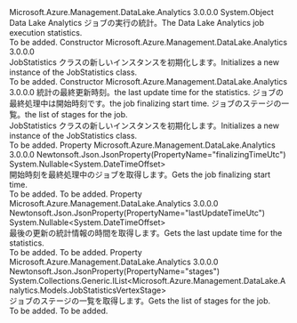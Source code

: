<Type Name="JobStatistics" FullName="Microsoft.Azure.Management.DataLake.Analytics.Models.JobStatistics">
  <TypeSignature Language="C#" Value="public class JobStatistics" />
  <TypeSignature Language="ILAsm" Value=".class public auto ansi beforefieldinit JobStatistics extends System.Object" />
  <TypeSignature Language="DocId" Value="T:Microsoft.Azure.Management.DataLake.Analytics.Models.JobStatistics" />
  <TypeSignature Language="VB.NET" Value="Public Class JobStatistics" />
  <TypeSignature Language="F#" Value="type JobStatistics = class" />
  <AssemblyInfo>
    <AssemblyName>Microsoft.Azure.Management.DataLake.Analytics</AssemblyName>
    <AssemblyVersion>3.0.0.0</AssemblyVersion>
  </AssemblyInfo>
  <Base>
    <BaseTypeName>System.Object</BaseTypeName>
  </Base>
  <Interfaces />
  <Docs>
    <summary>
            <span data-ttu-id="58286-101">Data Lake Analytics ジョブの実行の統計。</span><span class="sxs-lookup"><span data-stu-id="58286-101">The Data Lake Analytics job execution statistics.</span></span>
            </summary>
    <remarks>To be added.</remarks>
  </Docs>
  <Members>
    <Member MemberName=".ctor">
      <MemberSignature Language="C#" Value="public JobStatistics ();" />
      <MemberSignature Language="ILAsm" Value=".method public hidebysig specialname rtspecialname instance void .ctor() cil managed" />
      <MemberSignature Language="DocId" Value="M:Microsoft.Azure.Management.DataLake.Analytics.Models.JobStatistics.#ctor" />
      <MemberSignature Language="VB.NET" Value="Public Sub New ()" />
      <MemberType>Constructor</MemberType>
      <AssemblyInfo>
        <AssemblyName>Microsoft.Azure.Management.DataLake.Analytics</AssemblyName>
        <AssemblyVersion>3.0.0.0</AssemblyVersion>
      </AssemblyInfo>
      <Parameters />
      <Docs>
        <summary>
            <span data-ttu-id="58286-102">JobStatistics クラスの新しいインスタンスを初期化します。</span><span class="sxs-lookup"><span data-stu-id="58286-102">Initializes a new instance of the JobStatistics class.</span></span>
            </summary>
        <remarks>To be added.</remarks>
      </Docs>
    </Member>
    <Member MemberName=".ctor">
      <MemberSignature Language="C#" Value="public JobStatistics (Nullable&lt;DateTimeOffset&gt; lastUpdateTimeUtc = null, Nullable&lt;DateTimeOffset&gt; finalizingTimeUtc = null, System.Collections.Generic.IList&lt;Microsoft.Azure.Management.DataLake.Analytics.Models.JobStatisticsVertexStage&gt; stages = null);" />
      <MemberSignature Language="ILAsm" Value=".method public hidebysig specialname rtspecialname instance void .ctor(valuetype System.Nullable`1&lt;valuetype System.DateTimeOffset&gt; lastUpdateTimeUtc, valuetype System.Nullable`1&lt;valuetype System.DateTimeOffset&gt; finalizingTimeUtc, class System.Collections.Generic.IList`1&lt;class Microsoft.Azure.Management.DataLake.Analytics.Models.JobStatisticsVertexStage&gt; stages) cil managed" />
      <MemberSignature Language="DocId" Value="M:Microsoft.Azure.Management.DataLake.Analytics.Models.JobStatistics.#ctor(System.Nullable{System.DateTimeOffset},System.Nullable{System.DateTimeOffset},System.Collections.Generic.IList{Microsoft.Azure.Management.DataLake.Analytics.Models.JobStatisticsVertexStage})" />
      <MemberSignature Language="VB.NET" Value="Public Sub New (Optional lastUpdateTimeUtc As Nullable(Of DateTimeOffset) = null, Optional finalizingTimeUtc As Nullable(Of DateTimeOffset) = null, Optional stages As IList(Of JobStatisticsVertexStage) = null)" />
      <MemberSignature Language="F#" Value="new Microsoft.Azure.Management.DataLake.Analytics.Models.JobStatistics : Nullable&lt;DateTimeOffset&gt; * Nullable&lt;DateTimeOffset&gt; * System.Collections.Generic.IList&lt;Microsoft.Azure.Management.DataLake.Analytics.Models.JobStatisticsVertexStage&gt; -&gt; Microsoft.Azure.Management.DataLake.Analytics.Models.JobStatistics" Usage="new Microsoft.Azure.Management.DataLake.Analytics.Models.JobStatistics (lastUpdateTimeUtc, finalizingTimeUtc, stages)" />
      <MemberType>Constructor</MemberType>
      <AssemblyInfo>
        <AssemblyName>Microsoft.Azure.Management.DataLake.Analytics</AssemblyName>
        <AssemblyVersion>3.0.0.0</AssemblyVersion>
      </AssemblyInfo>
      <Parameters>
        <Parameter Name="lastUpdateTimeUtc" Type="System.Nullable&lt;System.DateTimeOffset&gt;" />
        <Parameter Name="finalizingTimeUtc" Type="System.Nullable&lt;System.DateTimeOffset&gt;" />
        <Parameter Name="stages" Type="System.Collections.Generic.IList&lt;Microsoft.Azure.Management.DataLake.Analytics.Models.JobStatisticsVertexStage&gt;" />
      </Parameters>
      <Docs>
        <param name="lastUpdateTimeUtc"><span data-ttu-id="58286-103">統計の最終更新時刻。</span><span class="sxs-lookup"><span data-stu-id="58286-103">the last update time for the statistics.</span></span></param>
        <param name="finalizingTimeUtc"><span data-ttu-id="58286-104">ジョブの最終処理中は開始時刻です。</span><span class="sxs-lookup"><span data-stu-id="58286-104">the job finalizing start time.</span></span></param>
        <param name="stages"><span data-ttu-id="58286-105">ジョブのステージの一覧。</span><span class="sxs-lookup"><span data-stu-id="58286-105">the list of stages for the job.</span></span></param>
        <summary>
            <span data-ttu-id="58286-106">JobStatistics クラスの新しいインスタンスを初期化します。</span><span class="sxs-lookup"><span data-stu-id="58286-106">Initializes a new instance of the JobStatistics class.</span></span>
            </summary>
        <remarks>To be added.</remarks>
      </Docs>
    </Member>
    <Member MemberName="FinalizingTimeUtc">
      <MemberSignature Language="C#" Value="public Nullable&lt;DateTimeOffset&gt; FinalizingTimeUtc { get; }" />
      <MemberSignature Language="ILAsm" Value=".property instance valuetype System.Nullable`1&lt;valuetype System.DateTimeOffset&gt; FinalizingTimeUtc" />
      <MemberSignature Language="DocId" Value="P:Microsoft.Azure.Management.DataLake.Analytics.Models.JobStatistics.FinalizingTimeUtc" />
      <MemberSignature Language="VB.NET" Value="Public ReadOnly Property FinalizingTimeUtc As Nullable(Of DateTimeOffset)" />
      <MemberSignature Language="F#" Value="member this.FinalizingTimeUtc : Nullable&lt;DateTimeOffset&gt;" Usage="Microsoft.Azure.Management.DataLake.Analytics.Models.JobStatistics.FinalizingTimeUtc" />
      <MemberType>Property</MemberType>
      <AssemblyInfo>
        <AssemblyName>Microsoft.Azure.Management.DataLake.Analytics</AssemblyName>
        <AssemblyVersion>3.0.0.0</AssemblyVersion>
      </AssemblyInfo>
      <Attributes>
        <Attribute>
          <AttributeName>Newtonsoft.Json.JsonProperty(PropertyName="finalizingTimeUtc")</AttributeName>
        </Attribute>
      </Attributes>
      <ReturnValue>
        <ReturnType>System.Nullable&lt;System.DateTimeOffset&gt;</ReturnType>
      </ReturnValue>
      <Docs>
        <summary>
            <span data-ttu-id="58286-107">開始時刻を最終処理中のジョブを取得します。</span><span class="sxs-lookup"><span data-stu-id="58286-107">Gets the job finalizing start time.</span></span>
            </summary>
        <value>To be added.</value>
        <remarks>To be added.</remarks>
      </Docs>
    </Member>
    <Member MemberName="LastUpdateTimeUtc">
      <MemberSignature Language="C#" Value="public Nullable&lt;DateTimeOffset&gt; LastUpdateTimeUtc { get; }" />
      <MemberSignature Language="ILAsm" Value=".property instance valuetype System.Nullable`1&lt;valuetype System.DateTimeOffset&gt; LastUpdateTimeUtc" />
      <MemberSignature Language="DocId" Value="P:Microsoft.Azure.Management.DataLake.Analytics.Models.JobStatistics.LastUpdateTimeUtc" />
      <MemberSignature Language="VB.NET" Value="Public ReadOnly Property LastUpdateTimeUtc As Nullable(Of DateTimeOffset)" />
      <MemberSignature Language="F#" Value="member this.LastUpdateTimeUtc : Nullable&lt;DateTimeOffset&gt;" Usage="Microsoft.Azure.Management.DataLake.Analytics.Models.JobStatistics.LastUpdateTimeUtc" />
      <MemberType>Property</MemberType>
      <AssemblyInfo>
        <AssemblyName>Microsoft.Azure.Management.DataLake.Analytics</AssemblyName>
        <AssemblyVersion>3.0.0.0</AssemblyVersion>
      </AssemblyInfo>
      <Attributes>
        <Attribute>
          <AttributeName>Newtonsoft.Json.JsonProperty(PropertyName="lastUpdateTimeUtc")</AttributeName>
        </Attribute>
      </Attributes>
      <ReturnValue>
        <ReturnType>System.Nullable&lt;System.DateTimeOffset&gt;</ReturnType>
      </ReturnValue>
      <Docs>
        <summary>
            <span data-ttu-id="58286-108">最後の更新の統計情報の時間を取得します。</span><span class="sxs-lookup"><span data-stu-id="58286-108">Gets the last update time for the statistics.</span></span>
            </summary>
        <value>To be added.</value>
        <remarks>To be added.</remarks>
      </Docs>
    </Member>
    <Member MemberName="Stages">
      <MemberSignature Language="C#" Value="public System.Collections.Generic.IList&lt;Microsoft.Azure.Management.DataLake.Analytics.Models.JobStatisticsVertexStage&gt; Stages { get; }" />
      <MemberSignature Language="ILAsm" Value=".property instance class System.Collections.Generic.IList`1&lt;class Microsoft.Azure.Management.DataLake.Analytics.Models.JobStatisticsVertexStage&gt; Stages" />
      <MemberSignature Language="DocId" Value="P:Microsoft.Azure.Management.DataLake.Analytics.Models.JobStatistics.Stages" />
      <MemberSignature Language="VB.NET" Value="Public ReadOnly Property Stages As IList(Of JobStatisticsVertexStage)" />
      <MemberSignature Language="F#" Value="member this.Stages : System.Collections.Generic.IList&lt;Microsoft.Azure.Management.DataLake.Analytics.Models.JobStatisticsVertexStage&gt;" Usage="Microsoft.Azure.Management.DataLake.Analytics.Models.JobStatistics.Stages" />
      <MemberType>Property</MemberType>
      <AssemblyInfo>
        <AssemblyName>Microsoft.Azure.Management.DataLake.Analytics</AssemblyName>
        <AssemblyVersion>3.0.0.0</AssemblyVersion>
      </AssemblyInfo>
      <Attributes>
        <Attribute>
          <AttributeName>Newtonsoft.Json.JsonProperty(PropertyName="stages")</AttributeName>
        </Attribute>
      </Attributes>
      <ReturnValue>
        <ReturnType>System.Collections.Generic.IList&lt;Microsoft.Azure.Management.DataLake.Analytics.Models.JobStatisticsVertexStage&gt;</ReturnType>
      </ReturnValue>
      <Docs>
        <summary>
            <span data-ttu-id="58286-109">ジョブのステージの一覧を取得します。</span><span class="sxs-lookup"><span data-stu-id="58286-109">Gets the list of stages for the job.</span></span>
            </summary>
        <value>To be added.</value>
        <remarks>To be added.</remarks>
      </Docs>
    </Member>
  </Members>
</Type>